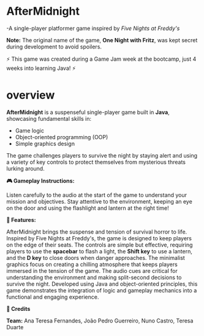 # AfterMidnight

-A single-player platformer game inspired by *Five Nights at Freddy's*

**Note:** The original name of the game, **One Night with Fritz**, was kept secret during development to avoid spoilers.

⚡ This game was created during a Game Jam week at the bootcamp, just 4 weeks into learning Java! ⚡

# overview

**AfterMidnight** is a suspenseful single-player game built in **Java**, showcasing fundamental skills in:

- Game logic
- Object-oriented programming (OOP)
- Simple graphics design

The game challenges players to survive the night by staying alert and using a variety of key controls to protect themselves from mysterious threats lurking around.


**🎮 Gameplay Instructions:**

Listen carefully to the audio at the start of the game to understand your mission and objectives.
Stay attentive to the environment, keeping an eye on the door and using the flashlight and lantern at the right time!

**🌟 Features:**

AfterMidnight brings the suspense and tension of survival horror to life. Inspired by Five Nights at Freddy's, the game is designed to keep players on the edge of their seats. The controls are simple but effective, requiring players to use the **spacebar** to flash a light, the **Shift key** to use a lantern, and the **D key** to close doors when danger approaches. The minimalist graphics focus on creating a chilling atmosphere that keeps players immersed in the tension of the game. The audio cues are critical for understanding the environment and making split-second decisions to survive the night. Developed using Java and object-oriented principles, this game demonstrates the integration of logic and gameplay mechanics into a functional and engaging experience.

**🎉 Credits**

**Team:** Ana Teresa Fernandes, João Pedro Guerreiro, Nuno Castro, Teresa Duarte


